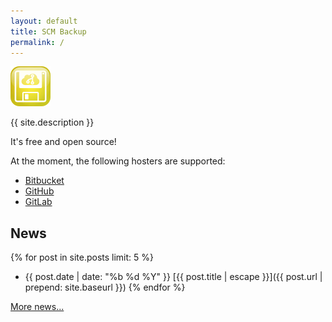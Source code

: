 ```yaml
---
layout: default
title: SCM Backup
permalink: /
---
```


![{{ site.title}}](/img/logo64x64.png)

{{ site.description }}

It's free and open source!

At the moment, the following hosters are supported:

- [Bitbucket](https://bitbucket.org)
- [GitHub](https://github.com)
- [GitLab](https://gitlab.com)


## News

{% for post in site.posts limit: 5 %}
- {{ post.date | date: "%b %d %Y" }} [{{ post.title | escape }}]({{ post.url | prepend: site.baseurl }})
{% endfor %}

[More news...](/news/)